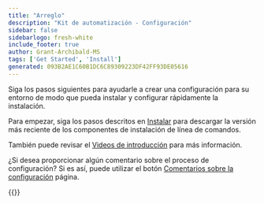 ```yaml
---
title: "Arreglo"
description: "Kit de automatización - Configuración"
sidebar: false
sidebarlogo: fresh-white
include_footer: true
author: Grant-Archibald-MS
tags: ['Get Started', 'Install']
generated: 093B2AE1C60B1DC6C89309223DF42FF93DE05616
---
```


Siga los pasos siguientes para ayudarle a crear una configuración para su entorno de modo que pueda instalar y configurar rápidamente la instalación.

Para empezar, siga los pasos descritos en <a href='/get-started/install' target='_blank'>Instalar</a> para descargar la versión más reciente de los componentes de instalación de línea de comandos.

También puede revisar el <a href='/get-started/videos' target='_blank'>Videos de introducción</a> para más información.

¿Si desea proporcionar algún comentario sobre el proceso de configuración? Si es así, puede utilizar el botón [Comentarios sobre la configuración](/es/get-started/setup-feedback) página.

{{<questions name="/content/es/get-started/setup.json" completed="Gracias por completar los pasos de configuración" showNavigationButtons=true locale="es">}}

